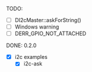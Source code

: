 TODO:
- [ ] DI2cMaster::askForString()
- [ ] Windows warning
- [ ] DERR_GPIO_NOT_ATTACHED

DONE:
0.2.0
- [x] i2c examples
    - [x] i2c-ask